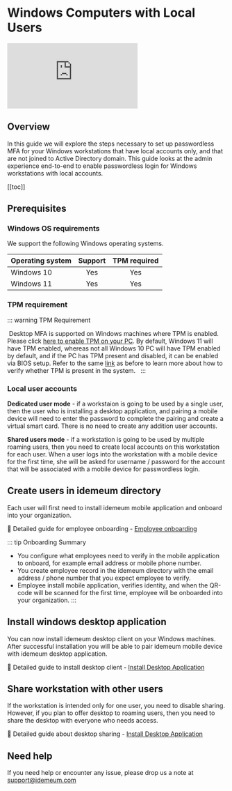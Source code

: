 # Windows Computers with Local Users

<div class='embed-container'><iframe src='https://www.youtube.com/embed/u9s1E_ZIs0k' frameborder='0' allowfullscreen></iframe></div>



## Overview

In this guide we will explore the steps necessary to set up passwordless MFA for your Windows workstations that have local accounts only, and that are not joined to Active Directory domain. This guide looks at the admin experience end-to-end to enable passwordless login for Windows workstations with local accounts. 

[[toc]]

## Prerequisites

### Windows OS requirements

We support the following Windows operating systems. 

| Operating system| Support| TPM required|
| ------------- |:-------------:|:-------:|
| Windows 10 | Yes | Yes |
| Windows 11 | Yes | Yes |

### TPM requirement

::: warning TPM Requirement

 Desktop MFA is supported on Windows machines where TPM is enabled. Please click [here to enable TPM on your PC](https://support.microsoft.com/en-us/windows/enable-tpm-2-0-on-your-pc-1fd5a332-360d-4f46-a1e7-ae6b0c90645c?ref=idemeum-integrations). By default, Windows 11 will have TPM enabled, whereas not all Windows 10 PC will have TPM enabled by default, and if the PC has TPM present and disabled, it can be enabled via BIOS setup. Refer to the same [link](https://support.microsoft.com/en-us/windows/enable-tpm-2-0-on-your-pc-1fd5a332-360d-4f46-a1e7-ae6b0c90645c?ref=idemeum-integrations) as before to learn more about how to verify whether TPM is present in the system.
 
:::

### Local user accounts

**Dedicated user mode** - if a workstaion is going to be used by a single user, then the user who is installing a desktop application, and pairing a mobile device will need to enter the password to complete the pairing and create a virtual smart card. There is no need to create any addition user accounts.

**Shared users mode** - if a workstation is going to be used by multiple roaming users, then you need to create local accounts on this workstation for each user. When a user logs into the workstation with a mobile device for the first time, she will be asked for username / password for the account that will be associated with a mobile device for passwordless login.


## Create users in idemeum directory

Each user will first need to install idemeum mobile application and onboard into your organization. 

🔗 Detailed guide for employee onboarding - [Employee onboarding](./employee-onboarding.html)

::: tip Onboarding Summary
- You configure what employees need to verify in the mobile application to onboard, for example email address or mobile phone number. 
- You create employee record in the idemeum directory with the email address / phone number that you expect employee to verify.
- Employee install mobile application, verifies identity, and when the QR-code will be scanned for the first time, employee will be onboarded into your organization.
:::

## Install windows desktop application

You can now install idemeum desktop client on your Windows machines. After successful installation you will be able to pair idemeum mobile device with idemeum desktop application.

🔗 Detailed guide to install desktop client - [Install Desktop Application](./desktop-app-install.html)

## Share workstation with other users

If the workstation is intended only for one user, you need to disable sharing. However, if you plan to offer desktop to roaming users, then you need to share the desktop with everyone who needs access. 

🔗 Detailed guide about desktop sharing - [Install Desktop Application](./desktop-mfa-share-access.html)

## Need help

If you need help or encounter any issue, please drop us a note at [support@idemeum.com](suppport@idemeum.com) 
